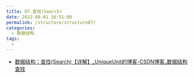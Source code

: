 ```yaml
---
title: 07.查找(Search)
date: 2022-08-01 16:51:00
permalink: /structure/structure07/
categories: 
  - 数据结构
tags: 
  - 
---
```


- [数据结构：查找(Search)【详解】_UniqueUnit的博客-CSDN博客_数据结构查找](https://blog.csdn.net/Real_Fool_/article/details/114359564)